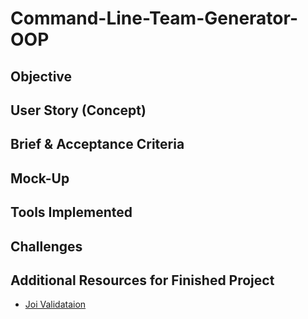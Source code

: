 # Command-Line-Team-Generator-OOP

## Objective

## User Story (Concept)

## Brief & Acceptance Criteria

## Mock-Up

## Tools Implemented

## Challenges

## Additional Resources for Finished Project

* [Joi Validataion](https://joi.dev/api/?v=17.3.0)
